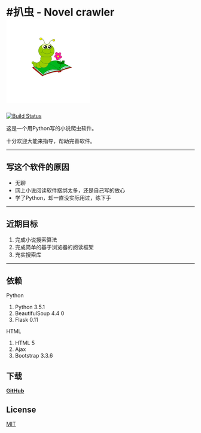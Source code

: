 #扒虫 - Novel crawler
![扒虫](/icon.png)
===
[![Build Status](https://travis-ci.org/ling7334/Novel-crawler.svg?branch=master)](https://travis-ci.org/ling7334/Novel-crawler)

这是一个用Python写的小说爬虫软件。

十分欢迎大能来指导，帮助完善软件。

---
## 写这个软件的原因
*   无聊
*   网上小说阅读软件捆绑太多，还是自己写的放心
*   学了Python，却一直没实际用过，练下手

---
## 近期目标
1.  完成小说搜索算法
2.  完成简单的基于浏览器的阅读框架
3.  充实搜索库

---
## 依赖

Python

1. Python 3.5.1
2. BeautifulSoup 4.4 0
3. Flask 0.11

HTML

1. HTML 5
2. Ajax
3. Bootstrap 3.3.6

## 下载
[__GitHub__](https://codeload.github.com/ling7334/Novel-crawler/zip/master)

## License
[MIT](LICENSE)
